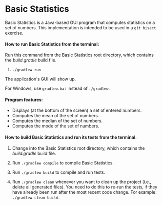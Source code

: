 # Basic Statistics

Basic Statistics is a Java-based GUI program that computes statistics on a
set of numbers.
This implementation is intended to be used in a `git bisect` exercise.


#### How to run Basic Statistics from the terminal:

Run this command from the Basic Statistics root directory, which contains the
*build.gradle* build file.

1. `./gradlew run`

The application's GUI will show up.

For Windows, use `gradlew.bat` instead of `./gradlew`.


#### Program features:
* Displays (at the bottom of the screen) a set of entered numbers.
* Computes the mean of the set of numbers.
* Computes the median of the set of numbers.
* Computes the mode of the set of numbers.


#### How to build Basic Statistics and run its tests from the terminal:

1. Change into the Basic Statistics root directory, which contains the *build.gradle* build file.

2. Run `./gradlew compile` to compile Basic Statistics.

4. Run `./gradlew build` to compile and run tests.

5. Run `./gradlew clean` whenever you want to clean up the project (i.e., delete all generated files).
You need to do this to re-run the tests, if they have already been run after the most recent code change.
For example: `./gradlew clean build`.

